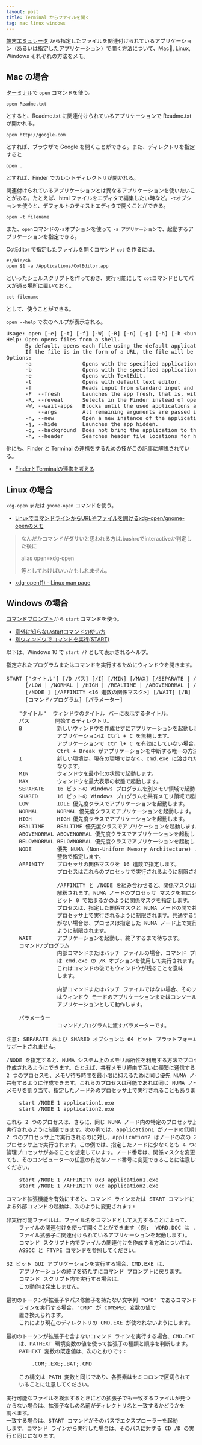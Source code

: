 ```yaml
---
layout: post
title: Terminal からファイルを開く
tag: mac linux windows
---
```

<a href="https://ja.wikipedia.org/wiki/%E7%AB%AF%E6%9C%AB%E3%82%A8%E3%83%9F%E3%83%A5%E3%83%AC%E3%83%BC%E3%82%BF">端末エミュレータ</a> から指定したファイルを関連付けられているアプリケーション（あるいは指定したアプリケーション）で開く方法について、Mac, Linux, Windows それぞれの方法をメモ。

## Mac の場合
<a href="https://ja.wikipedia.org/wiki/%E3%82%BF%E3%83%BC%E3%83%9F%E3%83%8A%E3%83%AB_(Mac)">ターミナル</a>で ```open``` コマンドを使う。

~~~
open Readme.txt
~~~

とすると、Readme.txt に関連付けられているアプリケーションで Readme.txt が開かれる。

~~~
open http://google.com
~~~

とすれば、ブラウザで Google を開くことができる。また、ディレクトリを指定すると

~~~
open .
~~~

とすれば、Finder でカレントディレクトリが開かれる。

関連付けられているアプリケーションとは異なるアプリケーションを使いたいことがある。たとえば、html ファイルをエディタで編集したい時など。```-t```オプションを使うと、デフォルトのテキストエディタで開くことができる。

~~~
open -t filename
~~~

また、```open```コマンドの```-a```オプションを使って ```-a アプリケーション```で、起動するアプリケーションを指定できる。

CotEditor で指定したファイルを開くコマンド ```cot``` を作るには、

~~~
#!/bin/sh
open $1 -a /Applications/CotEditor.app
~~~

といったシェルスクリプトを作っておき、実行可能にして ```cot```コマンドとしてパスが通る場所に置いておく。

~~~
cot filename
~~~

として、使うことができる。

```open --help``` で次のヘルプが表示される。

<pre>
Usage: open [-e] [-t] [-f] [-W] [-R] [-n] [-g] [-h] [-b &lt;bundle identifier&gt;] [-a &lt;application&gt;] [filenames] [--args arguments]
Help: Open opens files from a shell.
      By default, opens each file using the default application for that file.  
      If the file is in the form of a URL, the file will be opened as a URL.
Options: 
      -a                Opens with the specified application.
      -b                Opens with the specified application bundle identifier.
      -e                Opens with TextEdit.
      -t                Opens with default text editor.
      -f                Reads input from standard input and opens with TextEdit.
      -F  --fresh       Launches the app fresh, that is, without restoring windows. Saved persistent state is lost, excluding Untitled documents.
      -R, --reveal      Selects in the Finder instead of opening.
      -W, --wait-apps   Blocks until the used applications are closed (even if they were already running).
          --args        All remaining arguments are passed in argv to the application's main() function instead of opened.
      -n, --new         Open a new instance of the application even if one is already running.
      -j, --hide        Launches the app hidden.
      -g, --background  Does not bring the application to the foreground.
      -h, --header      Searches header file locations for headers matching the given filenames, and opens them.
</pre>

他にも、Finder と Terminal の連携をするための技がこの記事に解説されている。

- [FinderとTerminalの連携を考える](http://news.mynavi.jp/column/osxhack/109/)

## Linux の場合

```xdg-open``` または ```gnome-open``` コマンドを使う。

- [LinuxでコマンドラインからURLやファイルを開けるxdg-open/gnome-openのメモ](http://blog.browncat.org/2010/01/linux_xdg-open_gnome-open.html)

> なんだかコマンドがダサいと思われる方は.bashrcでinteractiveか判定した後に
>
> alias open=xdg-open
>
> 等としておけばいいかもしれません。

- [xdg-open(1) - Linux man page](http://linux.die.net/man/1/xdg-open)

## Windows の場合

<a href="https://ja.wikipedia.org/wiki/Cmd.exe">コマンドプロンプト</a>から ```start``` コマンドを使う。

- [意外に知らないstartコマンドの使い方](http://orangeclover.hatenablog.com/entry/20090814/1250261637)
- [別ウィンドウでコマンドを実行(START)](http://www.adminweb.jp/command/command/index1.html)

以下は、Windows 10 で ```start /?``` として表示されるヘルプ。

<pre>
指定されたプログラムまたはコマンドを実行するためにウィンドウを開きます。

START ["タイトル"] [/D パス] [/I] [/MIN] [/MAX] [/SEPARATE | /SHARED]
      [/LOW | /NORMAL | /HIGH | /REALTIME | /ABOVENORMAL | /BELOWNORMAL]
      [/NODE <NUMA ノード>] [/AFFINITY <16 進数の関係マスク>] [/WAIT] [/B]
      [コマンド/プログラム] [パラメーター]

    "タイトル"  ウィンドウのタイトル バーに表示するタイトル。
    パス        開始するディレクトリ。
    B           新しいウィンドウを作成せずにアプリケーションを起動します。
                アプリケーションは Ctrl + C を無視します。
                アプリケーションで Ctr l+ C を有効にしていない場合、
                Ctrl + Break がアプリケーションを中断する唯一の方法です。
    I           新しい環境は、現在の環境ではなく、cmd.exe に渡された元の環境に
                なります。
    MIN         ウィンドウを最小化の状態で起動します。
    MAX         ウィンドウを最大表示の状態で起動します。
    SEPARATE    16 ビットの Windows プログラムを別メモリ領域で起動します。
    SHARED      16 ビットの Windows プログラムを共有メモリ領域で起動します。
    LOW         IDLE 優先度クラスでアプリケーションを起動します。
    NORMAL      NORMAL 優先度クラスでアプリケーションを起動します。
    HIGH        HIGH 優先度クラスでアプリケーションを起動します。
    REALTIME    REALTIME 優先度クラスでアプリケーションを起動します。
    ABOVENORMAL ABOVENORMAL 優先度クラスでアプリケーションを起動します。
    BELOWNORMAL BELOWNORMAL 優先度クラスでアプリケーションを起動します。
    NODE        優先 NUMA (Non-Uniform Memory Architecture) ノードを 10 進の
                整数で指定します。
    AFFINITY    プロセッサの関係マスクを 16 進数で指定します。
                プロセスはこれらのプロセッサで実行されるように制限されます。

                /AFFINITY と /NODE を組み合わせると、関係マスクは異なって
                解釈されます。NUMA ノードのプロセッサ マスクを右にシフトして
                ビット 0 で始まるかのように関係マスクを指定します。
                プロセスは、指定した関係マスクと NUMA ノードの間で共通する
                プロセッサ上で実行されるように制限されます。共通するプロセッサ
                がない場合は、プロセスは指定した NUMA ノード上で実行される
                ように制限されます。
    WAIT        アプリケーションを起動し、終了するまで待ちます。
    コマンド/プログラム
                内部コマンドまたはバッチ ファイルの場合、コマンド プロセッサ
                は cmd.exe の /K オプションを使用して実行されます。
                これはコマンドの後でもウィンドウが残ることを意味
                します。

                内部コマンドまたはバッチ ファイルではない場合、そのプログラム
                はウィンドウ モードのアプリケーションまたはコンソール 
                アプリケーションとして動作します。

    パラメーター
                コマンド/プログラムに渡すパラメーターです。

注意: SEPARATE および SHARED オプションは 64 ビット プラットフォームでは
サポートされません。

/NODE を指定すると、NUMA システム上のメモリ局所性を利用する方法でプロセスが
作成されるようにできます。たとえば、共有メモリ経由で互いに頻繁に通信する
2 つのプロセスを、メモリ待ち時間を最小限に抑えるために同じ優先 NUMA ノードを
共有するように作成できます。これらのプロセスは可能であれば同じ NUMA ノードから
メモリを割り当て、指定したノード外のプロセッサ上で実行されることもあります。

    start /NODE 1 application1.exe
    start /NODE 1 application2.exe

これら 2 つのプロセスは、さらに、同じ NUMA ノード内の特定のプロセッサ上で
実行されるように制限できます。次の例では、application1 がノードの低順位の
2 つのプロセッサ上で実行されるのに対し、application2 はノードの次の 2 つの
プロセッサ上で実行されます。この例では、指定したノードに少なくとも 4 つの
論理プロセッサがあることを想定しています。ノード番号は、関係マスクを変更しなく
ても、そのコンピューターの任意の有効なノード番号に変更できることに注意して
ください。

    start /NODE 1 /AFFINITY 0x3 application1.exe
    start /NODE 1 /AFFINITY 0xc application2.exe

コマンド拡張機能を有効にすると、コマンド ラインまたは START コマンドに
よる外部コマンドの起動は、次のように変更されます:

非実行可能ファイルは、ファイル名をコマンドとして入力することによって、
    ファイルの関連付けを使って開くことができます (例:  WORD.DOC は .DOC 
    ファイル拡張子に関連付けられているアプリケーションを起動します)。
    コマンド スクリプト内でファイルの関連付けを作成する方法については、
    ASSOC と FTYPE コマンドを参照してください。

32 ビット GUI アプリケーションを実行する場合、CMD.EXE は、
    アプリケーションの終了を待たずにコマンド プロンプトに戻ります。
    コマンド スクリプト内で実行する場合は、
    この動作は発生しません。

最初のトークンが拡張子やパス修飾子を持たない文字列 "CMD" であるコマンド 
    ラインを実行する場合、"CMD" が COMSPEC 変数の値で
    置き換えられます。
    これにより現在のディレクトリの CMD.EXE が使われないようにします。

最初のトークンが拡張子を含まないコマンド ラインを実行する場合、CMD.EXE 
    は、PATHEXT 環境変数の値を使って拡張子の種類と順序を判断します。
    PATHEXT 変数の既定値は、次のとおりです:

        .COM;.EXE;.BAT;.CMD

    この構文は PATH 変数と同じであり、各要素はセミコロンで区切られて
    いることに注意してください。

実行可能なファイルを検索するときにどの拡張子でも一致するファイルが見つ
からない場合は、拡張子なしの名前がディレクトリ名と一致するかどうかを
調べます。
一致する場合は、START コマンドがそのパスでエクスプローラーを起動
します。コマンド ラインから実行した場合は、そのパスに対する CD /D の実
行と同じになります。
</pre>

